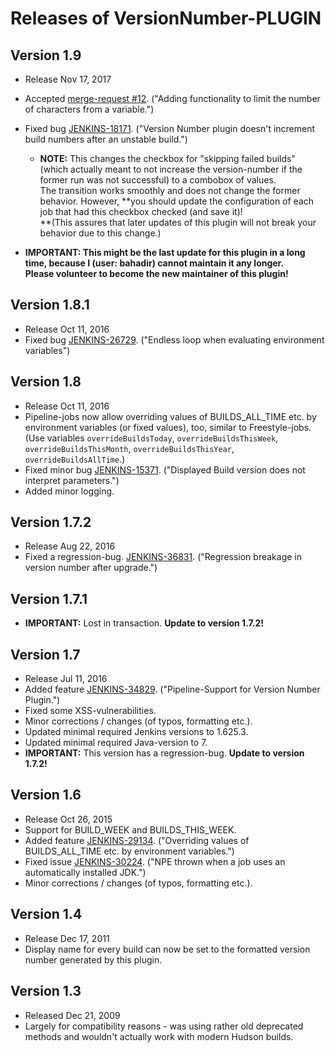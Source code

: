 # Releases of VersionNumber-PLUGIN

## Version 1.9

-   Release Nov 17, 2017
-   Accepted [merge-request
    \#12](https://github.com/jenkinsci/versionnumber-plugin/pull/12). ("Adding
    functionality to limit the number of characters from a variable.")
-   Fixed
    bug [JENKINS-18171](https://issues.jenkins-ci.org/browse/JENKINS-18171). ("Version
    Number plugin doesn't increment build numbers after an unstable
    build.")  
    -   **NOTE:** This changes the checkbox for "skipping failed builds"
        (which actually meant to not increase the version-number if the
        former run was not successful) to a combobox of values.  
        The transition works smoothly and does not change the former
        behavior. However, **you should update the configuration of each
        job that had this checkbox checked (and save it)!  
        **(This assures that later updates of this plugin will not break
        your behavior due to this change.)

 

-   **IMPORTANT: **This might be the last update for this plugin in a
    long time, because I (user: bahadir) cannot maintain it any
    longer.**  
    Please volunteer to become the new maintainer of this plugin!**

## Version 1.8.1

-   Release Oct 11, 2016
-   Fixed
    bug [JENKINS-26729](https://issues.jenkins-ci.org/browse/JENKINS-26729). ("Endless
    loop when evaluating environment variables")

## Version 1.8

-   Release Oct 11, 2016
-   Pipeline-jobs now allow overriding values of BUILDS\_ALL\_TIME etc.
    by environment variables (or fixed values), too, similar to
    Freestyle-jobs.  
    (Use variables `overrideBuildsToday`, `overrideBuildsThisWeek`,
    `overrideBuildsThisMonth`, `overrideBuildsThisYear`,
    `overrideBuildsAllTime`.)
-   Fixed minor
    bug [JENKINS-15371](https://issues.jenkins-ci.org/browse/JENKINS-15371). ("Displayed
    Build version does not interpret parameters.")
-   Added minor logging.

## Version 1.7.2

-   Release Aug 22, 2016
-   Fixed a
    regression-bug. [JENKINS-36831](https://issues.jenkins-ci.org/browse/JENKINS-36831). ("Regression
    breakage in version number after upgrade.")

## Version 1.7.1

-   **IMPORTANT:** Lost in transaction. **Update to version 1.7.2!**

## Version 1.7

-   Release Jul 11, 2016
-   Added
    feature [JENKINS-34829](https://issues.jenkins-ci.org/browse/JENKINS-34829). ("Pipeline-Support
    for Version Number Plugin.")
-   Fixed some XSS-vulnerabilities.
-   Minor corrections / changes (of typos, formatting etc.).
-   Updated minimal required Jenkins versions to 1.625.3.
-   Updated minimal required Java-version to 7.
-   **IMPORTANT:** This version has a regression-bug. **Update to
    version 1.7.2!**

## Version 1.6

-   Release Oct 26, 2015
-   Support for BUILD\_WEEK and BUILDS\_THIS\_WEEK.
-   Added
    feature [JENKINS-29134](https://issues.jenkins-ci.org/browse/JENKINS-29134). ("Overriding
    values of BUILDS\_ALL\_TIME etc. by environment variables.")
-   Fixed issue
    [JENKINS-30224](https://issues.jenkins-ci.org/browse/JENKINS-30224). ("NPE
    thrown when a job uses an automatically installed JDK.")
-   Minor corrections / changes (of typos, formatting etc.).

## Version 1.4

-   Release Dec 17, 2011
-   Display name for every build can now be set to the formatted version
    number generated by this plugin.

## Version 1.3

-   Released Dec 21, 2009
-   Largely for compatibility reasons - was using rather old deprecated
    methods and wouldn't actually work with modern Hudson builds.